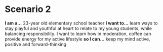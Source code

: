 # Scenario 2

**I am a…** 23-year old elementary school teacher
**I want to…** learn ways to stay playful and youthful at heart to relate to my young students, while balancing responsibility. I want to learn how in moderation, coffee can provide energy for my active lifestyle 
**so I can…** keep my mind active, positive and forward-thinking

